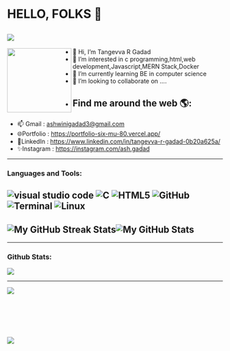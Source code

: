 <!---
##my status
--->

# HELLO, FOLKS 👋
![](https://komarev.com/ghpvc/?username=Ashwinigadad&color=brightgreen&styl=plastic)
-----------------------------------------------------------------------------------------------------------------------------------------------------------
 <a href="https://github.com/sponsors/M0nica"><img align="left" width="150" height="150" src="https://github.com/M0nica/M0nica/blob/main/octomonica/m0nica-octocat-rotating.gif?raw=true"></a>
- 👋 Hi, I’m Tangevva R Gadad
- 👀 I’m interested in c programming,html,web development,Javascript,MERN Stack,Docker
- 🌱 I’m currently learning BE in computer science 
- 💞️ I’m looking to collaborate on ....
- ## Find me around the web 🌎:
- 📫 Gmail : ashwinigadad3@gmail.com
- 🌐Portfolio : https://portfolio-six-mu-80.vercel.app/
- 💼LinkedIn : https://www.linkedin.com/in/tangevva-r-gadad-0b20a625a/
- ✨Instagram : https://instagram.com/ash.gadad

  

-----------------------------------------------------------------------------------------------------------------------------------------------------------
### Languages and Tools:

![visual studio code](https://img.shields.io/badge/-vscode-333333?style=flat&logo=C%2B%2B&logoColor=vscode)
![C](https://img.shields.io/badge/-C-333333?style=flat&logo=C%2B%2B&logoColor=C)
![HTML5](https://img.shields.io/badge/-HTML5-333333?style=flat&logo=HTML5)
![GitHub](https://img.shields.io/badge/-GitHub-333333?style=flat&logo=GitHub)
![Terminal](https://img.shields.io/badge/-Terminal-333333?style=flat&logo=Terminal)
![Linux](https://img.shields.io/badge/-Linux-333333?style=flat&logo=Linux)
-----------------------------------------------------------------------------------------------------------------------------------------------------------
  <img src="http://github-readme-streak-stats.herokuapp.com?user=Ashwinigadad&theme=hacker&hide_border=true&date_format=j%20M%5B%20Y%5D" alt="My GitHub Streak Stats"><img src="https://github-readme-stats.vercel.app/api?username=Ashwinigadad&theme=dark&show_icons=true&hide_border=true&count_private=true&include_all_commits=true" alt="My GitHub Stats">
-----------------------------------------------------------------------------------------------------------------------------------------------------------
-----------------------------------------------------------------------------------------------------------------------------------------------------------
### Github Stats:

<!--<img alt="Ashwini's Activity Graph" src="https://activity-graph.herokuapp.com/graph?username=Ashwinigadad&theme=react-dark&area=true" width="100%">-->
<a> 
<!--<img src="https://github.com/Ashwinigadad/github-stats/blob/master/generated/overview.svg#gh-dark-mode-only" />-->
<img src="https://github.com/Ashwinigadad/github-stats/blob/master/generated/languages.svg#gh-dark-mode-only" />
</a>

-----------------------------------------------------------------------------------------------------------------------------------------------------------

<img align="left" src="https://github-readme-stats.vercel.app/api/top-langs/?username=Ashwinigadad&theme=dark&show_icons=true&layout=compact&hide=css,scss&count_private=true" /><br/><br/><br/><br/><br/><br/>



<img align="left" src="https://github-profile-trophy.vercel.app/?username=Ashwinigadad&rank=AA,B,AAA,A,C&theme=onedark&count_private=true" />
